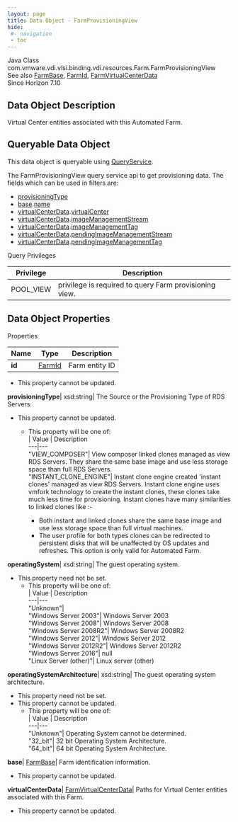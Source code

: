 ```yaml
---
layout: page
title: Data Object - FarmProvisioningView
hide:
 #- navigation
 - toc
---
```






Java Class
    com.vmware.vdi.vlsi.binding.vdi.resources.Farm.FarmProvisioningView  
See also
     [FarmBase](vdi.resources.Farm.FarmBase.md), [FarmId](vdi.entity.FarmId.md), [FarmVirtualCenterData](vdi.resources.Farm.VirtualCenterData.md)  
Since 
    Horizon 7.10

## Data Object Description 

Virtual Center entities associated with this Automated Farm. 

##  Queryable Data Object 

This data object is queryable using [QueryService](vdi.query.QueryService.md "QueryService"). 

The FarmProvisioningView query service api to get provisioning data. The fields which can be used in filters are: 

  * [provisioningType](vdi.resources.Farm.FarmProvisioningView.md#provisioningType)
  * [base](vdi.resources.Farm.FarmProvisioningView.md#base).[name](vdi.resources.Farm.FarmBase.md#name)
  * [virtualCenterData](vdi.resources.Farm.FarmProvisioningView.md#virtualCenterData).[virtualCenter](vdi.resources.Farm.VirtualCenterData.md#virtualCenter)
  * [virtualCenterData](vdi.resources.Farm.FarmProvisioningView.md#virtualCenterData).[imageManagementStream](vdi.resources.Farm.VirtualCenterData.md#imageManagementStream)
  * [virtualCenterData](vdi.resources.Farm.FarmProvisioningView.md#virtualCenterData).[imageManagementTag](vdi.resources.Farm.VirtualCenterData.md#imageManagementTag)
  * [virtualCenterData](vdi.resources.Farm.FarmProvisioningView.md#virtualCenterData).[pendingImageManagementStream](vdi.resources.Farm.VirtualCenterData.md#pendingImageManagementStream)
  * [virtualCenterData](vdi.resources.Farm.FarmProvisioningView.md#virtualCenterData).[pendingImageManagementTag](vdi.resources.Farm.VirtualCenterData.md#pendingImageManagementTag)



Query Privileges 

Privilege |  Description   
---|---  
POOL_VIEW|  privilege is required to query Farm provisioning view.   
  


## Data Object Properties

Properties

Name |  Type |  Description   
---|---|---  
**id**| [FarmId](vdi.entity.FarmId.md)|  Farm entity ID   


* This property cannot be updated.

  
**provisioningType**|  xsd:string|  The Source or the Provisioning Type of RDS Servers.   


* This property cannot be updated.
  * This property will be one of:  
|  Value |  Description   
---|---  
"VIEW_COMPOSER"| View composer linked clones managed as view RDS Servers. They share the same base image and use less storage space than full RDS Servers.  
"INSTANT_CLONE_ENGINE"| Instant clone engine created 'instant clones' managed as view RDS Servers. Instant clone engine uses vmfork technology to create the instant clones, these clones take much less time for provisioning. Instant clones have many similarities to linked clones like :-  

    * Both instant and linked clones share the same base image and use less storage space than full virtual machines.
    * The user profile for both types clones can be redirected to persistent disks that will be unaffected by OS updates and refreshes.
This option is only valid for Automated Farm.  

  
**operatingSystem**|  xsd:string|  The guest operating system.   


* This property need not be set.
  * This property will be one of:  
|  Value |  Description   
---|---  
"Unknown"|   
"Windows Server 2003"| Windows Server 2003  
"Windows Server 2008"| Windows Server 2008  
"Windows Server 2008R2"| Windows Server 2008R2  
"Windows Server 2012"| Windows Server 2012  
"Windows Server 2012R2"| Windows Server 2012R2  
"Windows Server 2016"| null  
"Linux Server (other)"| Linux server (other)  

  
**operatingSystemArchitecture**|  xsd:string|  The guest operating system architecture.   


* This property need not be set.
* This property cannot be updated.
  * This property will be one of:  
|  Value |  Description   
---|---  
"Unknown"| Operating System cannot be determined.  
"32_bit"| 32 bit Operating System Architecture.  
"64_bit"| 64 bit Operating System Architecture.  

  
**base**| [FarmBase](vdi.resources.Farm.FarmBase.md)|  Farm identification information.   


* This property cannot be updated.

  
**virtualCenterData**| [FarmVirtualCenterData](vdi.resources.Farm.VirtualCenterData.md)|  Paths for Virtual Center entities associated with this Farm.   


* This property cannot be updated.

  
  
  
  
  
  

